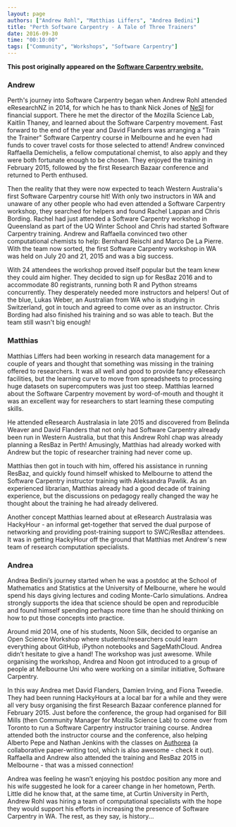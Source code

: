 ```yaml
---
layout: page
authors: ["Andrew Rohl", "Matthias Liffers", "Andrea Bedini"]
title: "Perth Software Carpentry - A Tale of Three Trainers"
date: 2016-09-30
time: "00:10:00"
tags: ["Community", "Workshops", "Software Carpentry"]
---
```


<p><b>This post originally appeared on the <a href="https://software-carpentry.org/">Software Carpentry website.</a></b></p>

### Andrew

Perth's journey into Software Carpentry began when Andrew Rohl attended eResearchNZ in 2014, for which he has to thank Nick Jones 
of [NeSI](https://www.nesi.org.nz/) for financial support. There he met the director of the Mozilla Science Lab, Kaitlin Thaney, 
and learned about the Software Carpentry movement. Fast forward to the end of the year and David 
Flanders was arranging a "Train the Trainer" Software Carpentry course in Melbourne and he even 
had funds to cover travel costs for those selected to attend! Andrew convinced Raffaella 
Demichelis, a fellow computational chemist, to also apply and they were both fortunate enough to be chosen. 
They enjoyed the training in February 2015, followed by the first Research Bazaar conference and returned to Perth enthused.

Then the reality that they were now expected to teach Western Australia's first Software Carpentry course hit! 
With only two instructors in WA and unaware of any other people who had even attended a Software Carpentry 
workshop, they searched for helpers and found Rachel Lappan and Chris Bording. Rachel had just attended 
a Software Carpentry workshop in Queensland as part of the UQ Winter School and Chris had started Software 
Carpentry training. Andrew and Raffaella convinced two other computational chemists to help: Bernhard Reischl and 
Marco De La Pierre. With the team now sorted, the first Software Carpentry workshop in WA was held on July 20 and 
21, 2015 and was a big success.

With 24 attendees the workshop proved itself popular but the team knew they could aim higher. 
They decided to sign up for ResBaz 2016 and to accommodate 80 registrants, running both R and 
Python streams concurrently. They desperately needed more instructors and helpers! Out of the blue, Lukas Weber, 
an Australian from WA who is studying in Switzerland, got in touch and agreed to come over as an instructor. 
Chris Bording had also finished his training and so was able to teach. But the team still wasn't big enough!

### Matthias

Matthias Liffers had been working in research data management for a couple of years and thought that something was missing 
in the training offered to researchers. It was all well and good to provide fancy eResearch facilities, 
but the learning curve to move from spreadsheets to processing huge datasets on supercomputers was just too steep. 
Matthias learned about the Software Carpentry movement by word-of-mouth and thought it was an excellent way 
for researchers to start learning these computing skills.

He attended eResearch Australasia in late 2015 and discovered from Belinda Weaver and David Flanders that not only 
had Software Carpentry already been run in Western Australia, but that this Andrew Rohl chap was already planning a 
ResBaz in Perth! Amusingly, Matthias had already worked with Andrew but the topic of researcher training had never come up.

Matthias then got in touch with him, offered his assistance in running ResBaz, and quickly found himself whisked to 
Melbourne to attend the Software Carpentry instructor training with Aleksandra Pawlik. As an experienced librarian, 
Matthias already had a good decade of training experience, but the discussions on pedagogy really changed the way he 
thought about the training he had already delivered.

Another concept Matthias learned about at eResearch Australasia was HackyHour - an informal get-together that served the 
dual purpose of networking and providing post-training support to SWC/ResBaz attendees. It was in getting HackyHour off 
the ground that Matthias met Andrew's new team of research computation specialists.

### Andrea

Andrea Bedini’s journey started when he was a postdoc at the School of Mathematics and Statistics at the University of Melbourne, 
where he would spend his days giving lectures and coding Monte-Carlo simulations. Andrea strongly supports the idea that 
science should be open and reproducible and found himself spending perhaps more time than he should thinking on how to 
put those concepts into practice.

Around mid 2014, one of his students, Noon Silk, decided to organise an Open Science Workshop 
where students/researchers could learn everything about GitHub, iPython notebooks and SageMathCloud. 
Andrea didn’t hesitate to give a hand! The workshop was just awesome. While organising the workshop, Andrea 
and Noon got introduced to a group of people at Melbourne Uni who were working on a similar initiative, Software Carpentry.

In this way Andrea met David Flanders, Damien Irving, and Fiona Tweedie. They had been running HackyHours 
at a local bar for a while and they were all very busy organising the first Research Bazaar conference 
planned for February 2015. Just before the conference, the group had organised for Bill Mills (then 
Community Manager for Mozilla Science Lab) to come over from Toronto to run a Software Carpentry 
instructor training course. Andrea attended both the instructor course and the conference, also 
helping Alberto Pepe and Nathan Jenkins with the classes on [Authorea](http://authorea.com) (a collaborative paper-writing 
tool, which is also awesome - check it out). Raffaella and Andrew 
also attended the training and ResBaz 2015 in Melbourne - that was a missed connection!

Andrea was feeling he wasn’t enjoying his postdoc position any more and his wife suggested he look for a 
career change in her hometown, Perth. Little did he know that, at the same time, at Curtin University in Perth, 
Andrew Rohl was hiring a team of computational specialists with the hope they would support his efforts in 
increasing the presence of Software Carpentry in WA. The rest, as they say, is history...
